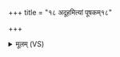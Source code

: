 +++
title = "१८ अदूहमित्यां पूषकम्१८"

+++
<details><summary>मूलम् (VS)</summary>

अदू॑हमि॒त्यां पूष॑कम् ॥
</details>
